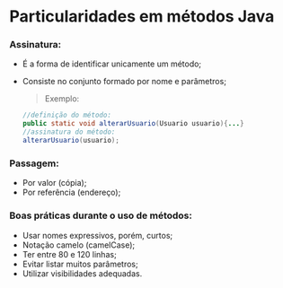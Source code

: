 # Particularidades em métodos Java

### Assinatura:

- É a forma de identificar unicamente um método;

- Consiste no conjunto formado por nome e parâmetros;

  > Exemplo:
	```java
	//definição do método:
	public static void alterarUsuario(Usuario usuario){...}
	//assinatura do método:
	alterarUsuario(usuario);
	```

### Passagem:

- Por valor (cópia);
- Por referência (endereço);

### Boas práticas durante o uso de métodos:

- Usar nomes expressivos, porém, curtos;
- Notação camelo (camelCase);
- Ter entre 80 e 120 linhas;
- Evitar listar muitos parâmetros;
- Utilizar visibilidades adequadas.

